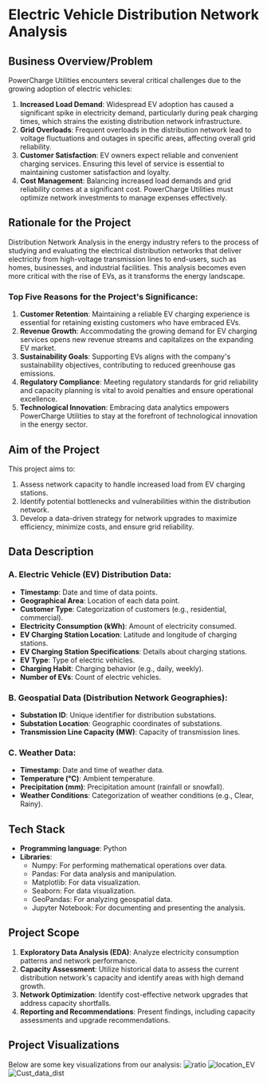 # Electric Vehicle Distribution Network Analysis

## Business Overview/Problem

PowerCharge Utilities encounters several critical challenges due to the growing adoption of electric vehicles:

1. **Increased Load Demand**: Widespread EV adoption has caused a significant spike in electricity demand, particularly during peak charging times, which strains the existing distribution network infrastructure.
2. **Grid Overloads**: Frequent overloads in the distribution network lead to voltage fluctuations and outages in specific areas, affecting overall grid reliability.
3. **Customer Satisfaction**: EV owners expect reliable and convenient charging services. Ensuring this level of service is essential to maintaining customer satisfaction and loyalty.
4. **Cost Management**: Balancing increased load demands and grid reliability comes at a significant cost. PowerCharge Utilities must optimize network investments to manage expenses effectively.

## Rationale for the Project

Distribution Network Analysis in the energy industry refers to the process of studying and evaluating the electrical distribution networks that deliver electricity from high-voltage transmission lines to end-users, such as homes, businesses, and industrial facilities. This analysis becomes even more critical with the rise of EVs, as it transforms the energy landscape.

### Top Five Reasons for the Project's Significance:

1. **Customer Retention**: Maintaining a reliable EV charging experience is essential for retaining existing customers who have embraced EVs.
2. **Revenue Growth**: Accommodating the growing demand for EV charging services opens new revenue streams and capitalizes on the expanding EV market.
3. **Sustainability Goals**: Supporting EVs aligns with the company's sustainability objectives, contributing to reduced greenhouse gas emissions.
4. **Regulatory Compliance**: Meeting regulatory standards for grid reliability and capacity planning is vital to avoid penalties and ensure operational excellence.
5. **Technological Innovation**: Embracing data analytics empowers PowerCharge Utilities to stay at the forefront of technological innovation in the energy sector.

## Aim of the Project

This project aims to:

1. Assess network capacity to handle increased load from EV charging stations.
2. Identify potential bottlenecks and vulnerabilities within the distribution network.
3. Develop a data-driven strategy for network upgrades to maximize efficiency, minimize costs, and ensure grid reliability.

## Data Description

### A. Electric Vehicle (EV) Distribution Data:

- **Timestamp**: Date and time of data points.
- **Geographical Area**: Location of each data point.
- **Customer Type**: Categorization of customers (e.g., residential, commercial).
- **Electricity Consumption (kWh)**: Amount of electricity consumed.
- **EV Charging Station Location**: Latitude and longitude of charging stations.
- **EV Charging Station Specifications**: Details about charging stations.
- **EV Type**: Type of electric vehicles.
- **Charging Habit**: Charging behavior (e.g., daily, weekly).
- **Number of EVs**: Count of electric vehicles.

### B. Geospatial Data (Distribution Network Geographies):

- **Substation ID**: Unique identifier for distribution substations.
- **Substation Location**: Geographic coordinates of substations.
- **Transmission Line Capacity (MW)**: Capacity of transmission lines.

### C. Weather Data:

- **Timestamp**: Date and time of weather data.
- **Temperature (°C)**: Ambient temperature.
- **Precipitation (mm)**: Precipitation amount (rainfall or snowfall).
- **Weather Conditions**: Categorization of weather conditions (e.g., Clear, Rainy).

## Tech Stack

- **Programming language**: Python
- **Libraries**:
  - Numpy: For performing mathematical operations over data.
  - Pandas: For data analysis and manipulation.
  - Matplotlib: For data visualization.
  - Seaborn: For data visualization.
  - GeoPandas: For analyzing geospatial data.
  - Jupyter Notebook: For documenting and presenting the analysis.

## Project Scope

1. **Exploratory Data Analysis (EDA)**: Analyze electricity consumption patterns and network performance.
2. **Capacity Assessment**: Utilize historical data to assess the current distribution network's capacity and identify areas with high demand growth.
3. **Network Optimization**: Identify cost-effective network upgrades that address capacity shortfalls.
4. **Reporting and Recommendations**: Present findings, including capacity assessments and upgrade recommendations.

## Project Visualizations
Below are some key visualizations from our analysis:
![ratio](https://github.com/user-attachments/assets/dfeadc0a-f60b-4d75-86b7-4d22c0a45858)
![location_EV](https://github.com/user-attachments/assets/448470c9-e6a0-4334-b1ee-f62356fb8d5c)
![Cust_data_dist](https://github.com/user-attachments/assets/a6fa1abb-a44b-4681-ba1e-46885f62156f)
